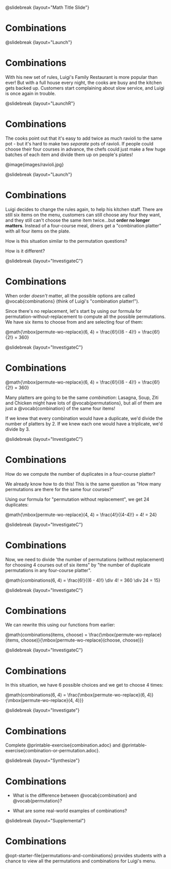 @slidebreak
{layout="Math Title Slide"}
# Combinations

<!--
To learn more about how to use PearDeck, and how to view the embedded links on these slides without going into present mode visit https://help.peardeck.com/en
-->

@slidebreak
{layout="Launch"}
# Combinations

With his new set of rules, Luigi's Family Restaurant is more popular than ever! But with a full house every night, the cooks are busy and the kitchen gets backed up. Customers start complaining about slow service, and Luigi is once again in trouble.

@slidebreak
{layout="LaunchR"}
# Combinations

The cooks point out that it's easy to add twice as much ravioli to the same pot - but it's hard to make two _separate_ pots of ravioli. If people could choose their four courses in advance, the chefs could just make a few huge batches of each item and divide them up on people's plates!

@image{images/ravioli.jpg}

@slidebreak
{layout="Launch"}
# Combinations

Luigi decides to change the rules again, to help his kitchen staff. There are still six items on the menu, customers can still choose any four they want, and they still can't choose the same item twice...but **order no longer matters**. Instead of a four-course meal, diners get a "combination platter" with all four items on the plate.

How is this situation similar to the permutation questions?

How is it different?

@slidebreak
{layout="InvestigateC"}
# Combinations

When order _doesn't_ matter, all the possible options are called @vocab{combinations} (think of Luigi's "combination platter!").

Since there's no replacement, let's start by using our formula for permutation-without-replacement to compute all the possible permutations. We have six items to choose from and are selecting four of them:

@math{\mbox{permute-wo-replace}(6, 4) = \frac{6!}{(6 - 4)!} = \frac{6!}{2!} = 360}

@slidebreak
{layout="InvestigateC"}
# Combinations

@math{\mbox{permute-wo-replace}(6, 4) = \frac{6!}{(6 - 4)!} = \frac{6!}{2!} = 360}

Many platters are going to be the same _combination_: Lasagna, Soup, Ziti and Chicken might have lots of @vocab{permutations}, but all of them are just a @vocab{combination} of the same four items! 

If we knew that every combination would have a duplicate, we'd divide the number of platters by 2. If we knew each one would have a triplicate, we'd divide by 3.


@slidebreak
{layout="InvestigateC"}
# Combinations

How do we compute the number of duplicates in a four-course platter?

We already know how to do this! This is the same question as "How many permutations are there for the same four courses?"

Using our formula for "permutation without replacement", we get 24 duplicates:

@math{\mbox{permute-wo-replace}(4, 4) = \frac{4!}{(4-4)!} = 4! = 24}

@slidebreak
{layout="InvestigateC"}
# Combinations

Now, we need to divide 'the number of permutations (without replacement) for choosing 4 courses out of six items" by "the number of duplicate permutations in any four-course platter".

@math{combinations(6, 4) = \frac{6!}{(6 - 4)!} \div 4! = 360 \div 24 = 15}


@slidebreak
{layout="InvestigateC"}
# Combinations

We can rewrite this using our functions from earlier:

@math{combinations(items, choose) = \frac{\mbox{permute-wo-replace}(items, choose)}{\mbox{permute-wo-replace}(choose, choose)}}


@slidebreak
{layout="InvestigateC"}
# Combinations


In this situation, we have 6 possible choices and we get to choose 4 times:

@math{combinations(6, 4) = \frac{\mbox{permute-wo-replace}(6, 4)}{\mbox{permute-wo-replace}(4, 4)}}

@slidebreak
{layout="Investigate"}
# Combinations

Complete @printable-exercise{combination.adoc} and @printable-exercise{combination-or-permutation.adoc}.

@slidebreak
{layout="Synthesize"}
# Combinations

- What is the difference between @vocab{combination} and @vocab{permutation}?

- What are some real-world examples of combinations?

@slidebreak
{layout="Supplemental"}
# Combinations

@opt-starter-file{permutations-and-combinations} provides students with a chance to view all the permutations and combinations for Luigi's menu.
